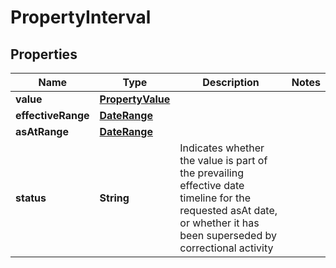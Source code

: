 

# PropertyInterval


## Properties

Name | Type | Description | Notes
------------ | ------------- | ------------- | -------------
**value** | [**PropertyValue**](PropertyValue.md) |  | 
**effectiveRange** | [**DateRange**](DateRange.md) |  | 
**asAtRange** | [**DateRange**](DateRange.md) |  | 
**status** | **String** | Indicates whether the value is part of the prevailing effective date timeline for the requested asAt date, or whether it has been superseded by correctional activity | 



